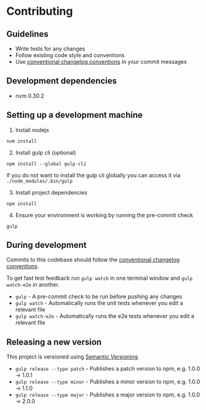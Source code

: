 # Contributing

## Guidelines

- Write tests for any changes
- Follow existing code style and conventions
- Use [conventional changelog conventions](https://github.com/bcoe/conventional-changelog-standard/blob/master/convention.md) in your commit messages

## Development dependencies

- nvm 0.30.2

## Setting up a development machine

1. Install nodejs
```
nvm install
```

2. Install gulp cli (optional)
```
npm install --global gulp-cli
```
If you do not want to install the gulp cli globally you can access it via `./node_modules/.bin/gulp`

3. Install project dependencies
```
npm install
```

4. Ensure your environment is working by running the pre-commit check
```
gulp
```

## During development

Commits to this codebase should follow the [conventional changelog conventions](https://github.com/bcoe/conventional-changelog-standard/blob/master/convention.md).

To get fast test feedback run `gulp watch` in one terminal window and `gulp watch-e2e` in another.

- `gulp` - A pre-commit check to be run before pushing any changes
- `gulp watch` - Automatically runs the unit tests whenever you edit a relevant file
- `gulp watch-e2e` - Automatically runs the e2e tests whenever you edit a relevant file

## Releasing a new version

This project is versioned using [Semantic Versioning](http://semver.org/).

- `gulp release --type patch` - Publishes a patch version to npm, e.g. 1.0.0 -> 1.0.1
- `gulp release --type minor` - Publishes a minor version to npm, e.g. 1.0.0 -> 1.1.0
- `gulp release --type major` - Publishes a major version to npm, e.g. 1.0.0 -> 2.0.0
